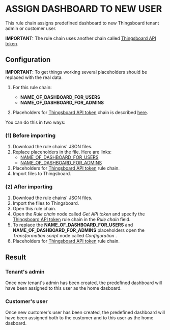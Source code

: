 # ASSIGN DASHBOARD TO NEW USER

This rule chain assigns predefined dashboard to new Thingsboard tenant admin or customer user.

**IMPORTANT:** The rule chain uses another chain called [Thingsboard API token](/chain/tb_api_token).

## Configuration

**IMPORTANT**: To get things working several placeholders should be replaced with the real data.
1. For this rule chain:
    - **NAME_OF_DASHBOARD_FOR_USERS**
    - **NAME_OF_DASHBOARD_FOR_ADMINS**

2. Placeholders for [Thingsboard API token](/chain/tb_api_token) chain is described [here](/chain/tb_api_token#configuration).

You can do this in two ways:

### (1) Before importing

1. Download the rule chains' JSON files.
2. Replace placeholders in the file. Here are links:
    - [NAME_OF_DASHBOARD_FOR_USERS](/chain/assign-dashboard-to-new-user/assign_dashboard_to_new_user.json#L222)
    - [NAME_OF_DASHBOARD_FOR_ADMINS](/chain/assign-dashboard-to-new-user/assign_dashboard_to_new_user.json#L222)
3. Placeholders for [Thingsboard API token](/chain/tb_api_token#1-before-importing) rule chain.
4. Import files to Thingsboard.

### (2) After importing
1. Download the rule chains' JSON files.
2. Import the files to Thingsboard.
3. Open this rule chain.
4. Open the _Rule chain_ node called _Get API token_ and specify the [Thingsboard API token](/chain/tb_api_token) rule chain in the _Rule chain_ field.
5. To replace the **NAME_OF_DASHBOARD_FOR_USERS** and **NAME_OF_DASHBOARD_FOR_ADMINS** placeholders open the _Transformation script_ node called _Configuration_ .
6. Placeholders for [Thingsboard API token](/chain/tb_api_token#2-after-importing) rule chain.

## Result

### Tenant's admin
Once new tenant's admin has been created, the predefined dashboard will have been assigned to this user as the home dasboard.

### Customer's user
Once new customer's user has been created, the predefined dashboard will have been assigned both to the customer and to this user as the home dasboard.
